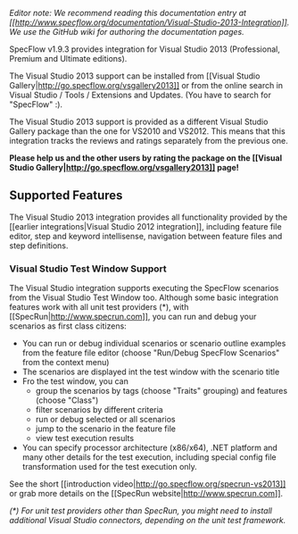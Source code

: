 _Editor note: We recommend reading this documentation entry at [[http://www.specflow.org/documentation/Visual-Studio-2013-Integration]]. We use the GitHub wiki for authoring the documentation pages._

SpecFlow v1.9.3 provides integration for Visual Studio 2013 (Professional, Premium and Ultimate editions).

The Visual Studio 2013 support can be installed from [[Visual Studio Gallery|http://go.specflow.org/vsgallery2013]] or from the online search in Visual Studio / Tools / Extensions and Updates. (You have to search for "SpecFlow" :).

The Visual Studio 2013 support is provided as a different Visual Studio Gallery package than the one for VS2010 and VS2012. This means that this integration tracks the reviews and ratings separately from the previous one.

**Please help us and the other users by rating the package on the [[Visual Studio Gallery|http://go.specflow.org/vsgallery2013]] page!**

## Supported Features

The Visual Studio 2013 integration provides all functionality provided by the [[earlier integrations|Visual Studio 2012 integration]], including feature file editor, step and keyword intellisense, navigation between feature files and step definitions. 

### Visual Studio Test Window Support

The Visual Studio integration supports executing the SpecFlow scenarios from the Visual Studio Test Window too. Although some basic integration features work with all unit test providers (*), with [[SpecRun|http://www.specrun.com]], you can run and debug your scenarios as first class citizens:

* You can run or debug individual scenarios or scenario outline examples from the feature file editor (choose "Run/Debug SpecFlow Scenarios" from the context menu)
* The scenarios are displayed int the test window with the scenario title
* Fro the test window, you can 
  * group the scenarios by tags (choose "Traits" grouping) and features (choose "Class")
  * filter scenarios by different criteria
  * run or debug selected or all scenarios
  * jump to the scenario in the feature file
  * view test execution results
* You can specify processor architecture (x86/x64), .NET platform and many other details for the test execution, including special config file transformation used for the test execution only.

See the short [[introduction video|http://go.specflow.org/specrun-vs2013]] or grab more details on the [[SpecRun website|http://www.specrun.com]].

_(*) For unit test providers other than SpecRun, you might need to install additional Visual Studio connectors, depending on the unit test framework._
